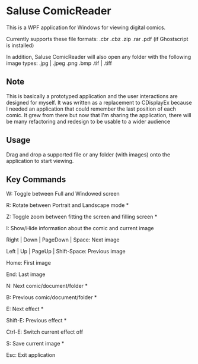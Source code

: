 # Saluse ComicReader
This is a WPF application for Windows for viewing digital comics.

Currently supports these file formats:
  .cbr
  .cbz
  .zip
  .rar
  .pdf (if Ghostscript is installed)
  
In addition, Saluse ComicReader will also open any folder with the following image types:
  .jpg | .jpeg
  .png
  .bmp
  .tif | .tiff

## Note

This is basically a prototyped application and the user interactions are designed for myself. It was written as a replacement
to CDisplayEx because I needed an application that could remember the last position of each comic. It grew from there but now that
I'm sharing the application, there will be many refactoring and redesign to be usable to a wider audience

## Usage

Drag and drop a supported file or any folder (with images) onto the application to start viewing.

## Key Commands

W: Toggle between Full and Windowed screen

R: Rotate between Portrait and Landscape mode *

Z: Toggle zoom between fitting the screen and filling screen *

I: Show/Hide information about the comic and current image

Right | Down | PageDown | Space: Next image

Left | Up | PageUp | Shift-Space: Previous image

Home: First image

End: Last image

N: Next comic/document/folder *

B: Previous comic/document/folder *


E: Next effect *

Shift-E: Previous effect *

Ctrl-E: Switch current effect off


S: Save current image *


Esc: Exit application
